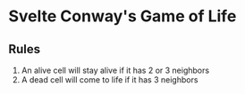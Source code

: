 # Svelte Conway's Game of Life

## Rules

1. An alive cell will stay alive if it has 2 or 3 neighbors
2. A dead cell will come to life if it has 3 neighbors
